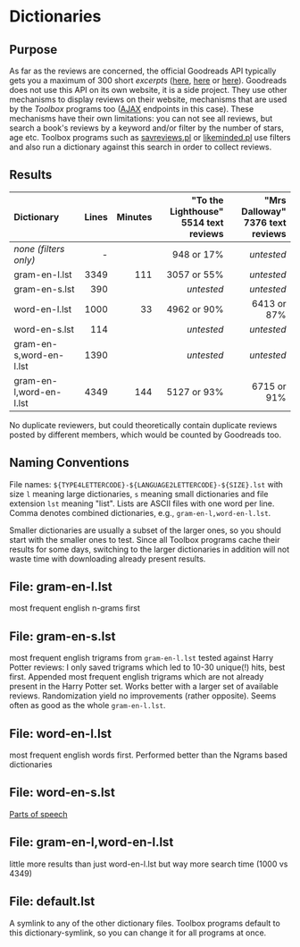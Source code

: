 # Dictionaries

## Purpose

As far as the reviews are concerned, the official Goodreads API typically gets you a maximum of 300 
short _excerpts_ ([here](https://www.goodreads.com/topic/show/19512142-how-to-get-whole-body-of-book-review), 
[here](https://www.goodreads.com/topic/show/12070102-review-is-truncated?comment=130838734#comment_130838734)
or [here](https://www.goodreads.com/topic/show/19455087-unable-to-get-book-reviews-by-book-id?comment=182375978#comment_182375978)). Goodreads does not use this API on its own website, it is a side project. 
They use other mechanisms to display reviews on their website, mechanisms that
are used by the _Toolbox_ programs too ([AJAX](https://en.wikipedia.org/wiki/Ajax_(programming)) endpoints in this case). 
These mechanisms have their own limitations: you can not see all reviews, 
but search a book's reviews by a keyword and/or filter by the number of stars, age etc.
Toolbox programs such as [savreviews.pl](../savreviews.md) or [likeminded.pl](../likeminded.md) 
use filters and also run a dictionary against this search in order to collect reviews.


## Results

| Dictionary              | Lines | Minutes | "To the Lighthouse"<br>5514 text reviews | "Mrs Dalloway"<br>7376 text reviews |
|:------------------------|------:|--------:|-------------:|--------------:|
| _none (filters only)_   |     - |         |  948 or 17%  |   _untested_
| gram-en-l.lst           |  3349 |     111 | 3057 or 55%  |   _untested_
| gram-en-s.lst           |   390 |         |   _untested_ |   _untested_
| word-en-l.lst           |  1000 |      33 | 4962 or 90%  | 6413 or 87%
| word-en-s.lst           |   114 |         |   _untested_ |   _untested_
| gram-en-s,word-en-l.lst |  1390 |         |   _untested_ |   _untested_
| gram-en-l,word-en-l.lst |  4349 |     144 | 5127 or 93%  | 6715 or 91%

No duplicate reviewers, but could theoretically contain duplicate reviews
posted by different members, which would be counted by Goodreads too.

    
## Naming Conventions

File names: `${TYPE4LETTERCODE}-${LANGUAGE2LETTERCODE}-${SIZE}.lst` with 
size `l` meaning large dictionaries, `s` meaning small dictionaries and file
extension `lst` meaning "list". Lists are ASCII files with one word per line.
Comma denotes combined dictionaries, e.g., `gram-en-l,word-en-l.lst`.

Smaller dictionaries are usually a subset of the larger ones, so you should 
start with the smaller ones to test. Since all Toolbox programs cache their 
results for some days, switching to the larger dictionaries in addition 
will not waste time with downloading already present results.


## File: gram-en-l.lst

most frequent english n-grams first


## File: gram-en-s.lst

most frequent english trigrams from `gram-en-l.lst` tested against
Harry Potter reviews: I only saved trigrams which led to 10-30 unique(!) hits,
best first.  Appended most frequent english trigrams which are not already
present in the Harry Potter set.  Works better with a larger set of available
reviews.  Randomization yield no improvements (rather opposite). 
Seems often as good as the whole `gram-en-l.lst`.


## File: word-en-l.lst

most frequent english words first.
Performed better than the Ngrams based dictionaries


## File: word-en-s.lst

[Parts of speech](https://en.wikipedia.org/wiki/Most_common_words_in_English#Parts_of_speech)


## File: gram-en-l,word-en-l.lst

little more results than just word-en-l.lst
but way more search time (1000 vs 4349)

## File: default.lst

A symlink to any of the other dictionary files. Toolbox programs default to this dictionary-symlink, so you can change it for all programs at once.


